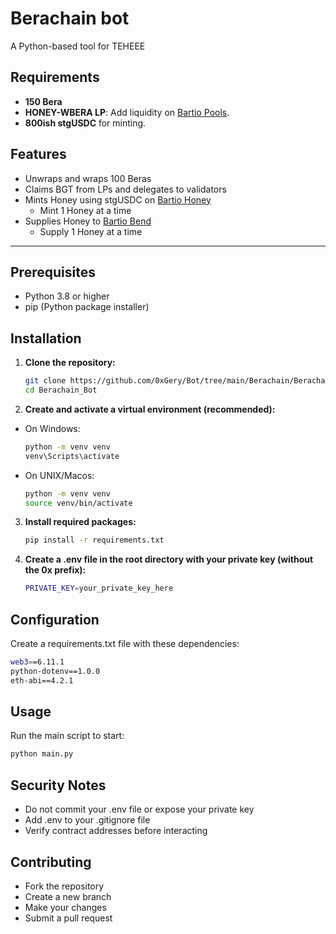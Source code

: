 # Berachain bot

A Python-based tool for TEHEEE

## Requirements

- **150 Bera**
- **HONEY-WBERA LP**: Add liquidity on [Bartio Pools](https://bartio.bex.berachain.com/pools?pool=allPools).
- **800ish stgUSDC** for minting.

## Features

- Unwraps and wraps 100 Beras
- Claims BGT from LPs and delegates to validators
- Mints Honey using stgUSDC on [Bartio Honey](https://bartio.honey.berachain.com/)
   - Mint 1 Honey at a time
- Supplies Honey to [Bartio Bend](https://bartio.bend.berachain.com/)
   - Supply 1 Honey at a time

---

## Prerequisites

- Python 3.8 or higher
- pip (Python package installer)

## Installation

1. **Clone the repository:**
   ```bash
   git clone https://github.com/0xGery/Bot/tree/main/Berachain/Berachain_Bot
   cd Berachain_Bot
2. **Create and activate a virtual environment (recommended):**
- On Windows:
   ```bash
   python -m venv venv
   venv\Scripts\activate
- On UNIX/Macos:
   ```bash
   python -m venv venv
   source venv/bin/activate
3. **Install required packages:**
   ```bash
   pip install -r requirements.txt
4. **Create a .env file in the root directory with your private key (without the 0x prefix):**
   ```bash
   PRIVATE_KEY=your_private_key_here

## Configuration
Create a requirements.txt file with these dependencies:
   ```bash
   web3==6.11.1
   python-dotenv==1.0.0
   eth-abi==4.2.1
   ```

## Usage
Run the main script to start:
   ```bash
   python main.py
   ```

## Security Notes
- Do not commit your .env file or expose your private key
- Add .env to your .gitignore file
- Verify contract addresses before interacting

## Contributing
- Fork the repository
- Create a new branch
- Make your changes
- Submit a pull request
